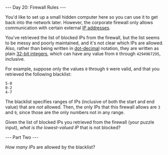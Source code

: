 --- Day 20: Firewall Rules ---

You'd like to set up a small hidden computer here so you can use it to get back
into the network later. However, the corporate firewall only allows
communication with certain external [IP addresses](https://en.wikipedia.org/wiki/IPv4#Addressing).

You've retrieved the list of blocked IPs from the firewall, but the list seems
to be messy and poorly maintained, and it's not clear which IPs are allowed.
Also, rather than being written in [dot-decimal](https://en.wikipedia.org/wiki/Dot-decimal_notation) notation, they are written as
plain [32-bit integers](https://en.wikipedia.org/wiki/32-bit), which can have any value from `0` through `4294967295`,
inclusive.

For example, suppose only the values `0` through `9` were valid, and that you
retrieved the following blacklist:

```
5-8
0-2
4-7
```

The blacklist specifies ranges of IPs (inclusive of both the start and end
value) that are *not* allowed. Then, the only IPs that this firewall allows are `3`
and `9`, since those are the only numbers not in any range.

Given the list of blocked IPs you retrieved from the firewall (your puzzle
input), *what is the lowest-valued IP* that is not blocked?

--- Part Two ---

*How many IPs* are allowed by the blacklist?
